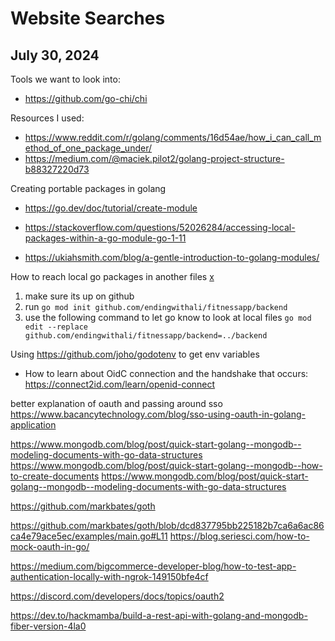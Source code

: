 # Website Searches


## July 30, 2024

Tools we want to look into:
- https://github.com/go-chi/chi


Resources I used:
- https://www.reddit.com/r/golang/comments/16d54ae/how_i_can_call_method_of_one_package_under/
- https://medium.com/@maciek.pilot2/golang-project-structure-b88327220d73 


Creating portable packages in golang
- https://go.dev/doc/tutorial/create-module
- https://stackoverflow.com/questions/52026284/accessing-local-packages-within-a-go-module-go-1-11 

- https://ukiahsmith.com/blog/a-gentle-introduction-to-golang-modules/




How to reach local go packages in another files [x](https://go.dev/doc/tutorial/call-module-code)
1) make sure its up on github 
2) run `go mod init github.com/endingwithali/fitnessapp/backend`
3) use the following command to let go know to look at local files
`go mod edit --replace github.com/endingwithali/fitnessapp/backend=../backend`



Using https://github.com/joho/godotenv to get env variables 
- How to learn about OidC connection and the handshake that occurs:
https://connect2id.com/learn/openid-connect


better explanation of oauth and passing around sso 
https://www.bacancytechnology.com/blog/sso-using-oauth-in-golang-application




https://www.mongodb.com/blog/post/quick-start-golang--mongodb--modeling-documents-with-go-data-structures
https://www.mongodb.com/blog/post/quick-start-golang--mongodb--how-to-create-documents
https://www.mongodb.com/blog/post/quick-start-golang--mongodb--modeling-documents-with-go-data-structures

https://github.com/markbates/goth

https://github.com/markbates/goth/blob/dcd837795bb225182b7ca6a6ac86ca4e79ace5ec/examples/main.go#L11
https://blog.seriesci.com/how-to-mock-oauth-in-go/

https://medium.com/bigcommerce-developer-blog/how-to-test-app-authentication-locally-with-ngrok-149150bfe4cf

https://discord.com/developers/docs/topics/oauth2

https://dev.to/hackmamba/build-a-rest-api-with-golang-and-mongodb-fiber-version-4la0